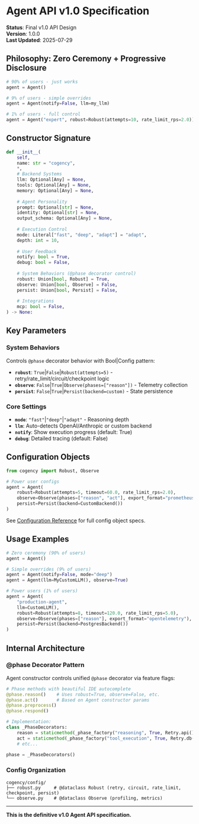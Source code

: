 # Agent API v1.0 Specification

**Status**: Final v1.0 API Design  
**Version**: 1.0.0  
**Last Updated**: 2025-07-29

## Philosophy: Zero Ceremony + Progressive Disclosure

```python
# 90% of users - just works
agent = Agent()

# 9% of users - simple overrides  
agent = Agent(notify=False, llm=my_llm)

# 1% of users - full control
agent = Agent("expert", robust=Robust(attempts=10, rate_limit_rps=2.0))
```

## Constructor Signature

```python
def __init__(
    self,
    name: str = "cogency",
    *,
    # Backend Systems
    llm: Optional[Any] = None,
    tools: Optional[Any] = None,
    memory: Optional[Any] = None,
    
    # Agent Personality
    prompt: Optional[str] = None,
    identity: Optional[str] = None,
    output_schema: Optional[Any] = None,
    
    # Execution Control
    mode: Literal["fast", "deep", "adapt"] = "adapt",
    depth: int = 10,
    
    # User Feedback
    notify: bool = True,
    debug: bool = False,
    
    # System Behaviors (@phase decorator control)
    robust: Union[bool, Robust] = True,
    observe: Union[bool, Observe] = False,
    persist: Union[bool, Persist] = False,
    
    # Integrations
    mcp: bool = False,
) -> None:
```

## Key Parameters

### System Behaviors
Controls `@phase` decorator behavior with Bool|Config pattern:

- **`robust`**: `True`|`False`|`Robust(attempts=5)` - retry/rate_limit/circuit/checkpoint logic
- **`observe`**: `False`|`True`|`Observe(phases=["reason"])` - Telemetry collection  
- **`persist`**: `False`|`True`|`Persist(backend=custom)` - State persistence

### Core Settings
- **`mode`**: `"fast"`|`"deep"`|`"adapt"` - Reasoning depth
- **`llm`**: Auto-detects OpenAI/Anthropic or custom backend
- **`notify`**: Show execution progress (default: True)
- **`debug`**: Detailed tracing (default: False)

## Configuration Objects

```python
from cogency import Robust, Observe

# Power user configs
agent = Agent(
    robust=Robust(attempts=5, timeout=60.0, rate_limit_rps=2.0),
    observe=Observe(phases=["reason", "act"], export_format="prometheus"),
    persist=Persist(backend=CustomBackend())
)
```

See [Configuration Reference](./agent-config.md) for full config object specs.

## Usage Examples

```python
# Zero ceremony (90% of users)
agent = Agent()

# Simple overrides (9% of users)  
agent = Agent(notify=False, mode="deep")
agent = Agent(llm=MyCustomLLM(), observe=True)

# Power users (1% of users)
agent = Agent(
    "production-agent",
    llm=CustomLLM(),
    robust=Robust(attempts=8, timeout=120.0, rate_limit_rps=5.0),
    observe=Observe(phases=["reason"], export_format="opentelemetry"),
    persist=Persist(backend=PostgresBackend())
)
```

## Internal Architecture

### @phase Decorator Pattern
Agent constructor controls unified `@phase` decorator via feature flags:

```python
# Phase methods with beautiful IDE autocomplete
@phase.reason()    # Uses robust=True, observe=False, etc.
@phase.act()       # Based on Agent constructor params
@phase.preprocess()
@phase.respond()

# Implementation:
class _PhaseDecorators:
    reason = staticmethod(_phase_factory("reasoning", True, Retry.api()))
    act = staticmethod(_phase_factory("tool_execution", True, Retry.db()))
    # etc...
    
phase = _PhaseDecorators()
```

### Config Organization
```
cogency/config/
├── robust.py     # @dataclass Robust (retry, circuit, rate_limit, checkpoint, persist)
└── observe.py    # @dataclass Observe (profiling, metrics)
```

---

**This is the definitive v1.0 Agent API specification.**
